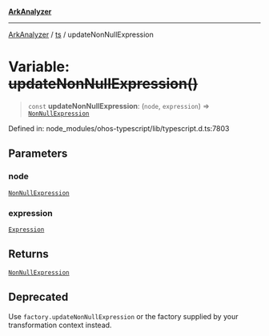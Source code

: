 [**ArkAnalyzer**](../../../../README.md)

***

[ArkAnalyzer](../../../../globals.md) / [ts](../README.md) / updateNonNullExpression

# Variable: ~~updateNonNullExpression()~~

> `const` **updateNonNullExpression**: (`node`, `expression`) => [`NonNullExpression`](../interfaces/NonNullExpression.md)

Defined in: node\_modules/ohos-typescript/lib/typescript.d.ts:7803

## Parameters

### node

[`NonNullExpression`](../interfaces/NonNullExpression.md)

### expression

[`Expression`](../interfaces/Expression.md)

## Returns

[`NonNullExpression`](../interfaces/NonNullExpression.md)

## Deprecated

Use `factory.updateNonNullExpression` or the factory supplied by your transformation context instead.
